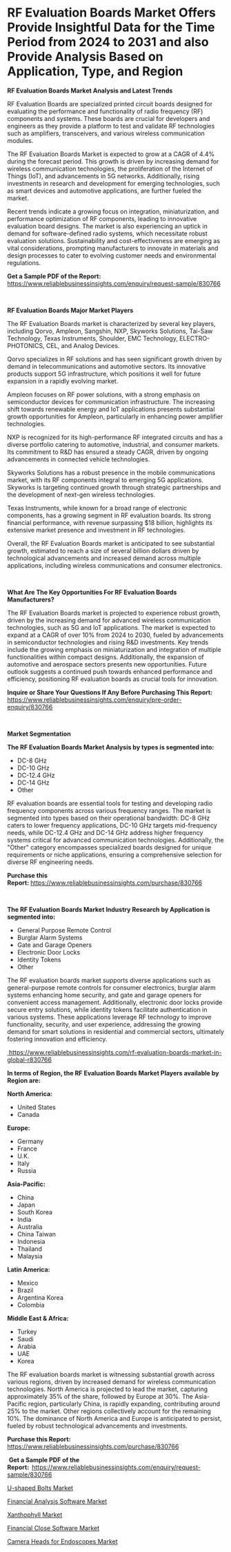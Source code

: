 <p><h1>RF Evaluation Boards Market Offers Provide Insightful Data for the Time Period from 2024 to 2031 and also Provide Analysis Based on Application, Type, and Region</h1></p><p><strong>RF Evaluation Boards Market Analysis and Latest Trends</strong></p>
<p><p>RF Evaluation Boards are specialized printed circuit boards designed for evaluating the performance and functionality of radio frequency (RF) components and systems. These boards are crucial for developers and engineers as they provide a platform to test and validate RF technologies such as amplifiers, transceivers, and various wireless communication modules.</p><p>The RF Evaluation Boards Market is expected to grow at a CAGR of 4.4% during the forecast period. This growth is driven by increasing demand for wireless communication technologies, the proliferation of the Internet of Things (IoT), and advancements in 5G networks. Additionally, rising investments in research and development for emerging technologies, such as smart devices and automotive applications, are further fueled the market.</p><p>Recent trends indicate a growing focus on integration, miniaturization, and performance optimization of RF components, leading to innovative evaluation board designs. The market is also experiencing an uptick in demand for software-defined radio systems, which necessitate robust evaluation solutions. Sustainability and cost-effectiveness are emerging as vital considerations, prompting manufacturers to innovate in materials and design processes to cater to evolving customer needs and environmental regulations.</p></p>
<p><strong>Get a Sample PDF of the Report:&nbsp;</strong> <a href="https://www.reliablebusinessinsights.com/enquiry/request-sample/830766?utm_campaign=63&utm_medium=2&utm_source=Github&utm_content=ia&utm_term=08102024&utm_id=rf-evaluation-boards">https://www.reliablebusinessinsights.com/enquiry/request-sample/830766</a></p>
<p>&nbsp;</p>
<p><strong>RF Evaluation Boards Major Market Players</strong></p>
<p><p>The RF Evaluation Boards market is characterized by several key players, including Qorvo, Ampleon, Sangshin, NXP, Skyworks Solutions, Tai-Saw Technology, Texas Instruments, Shoulder, EMC Technology, ELECTRO-PHOTONICS, CEL, and Analog Devices. </p><p>Qorvo specializes in RF solutions and has seen significant growth driven by demand in telecommunications and automotive sectors. Its innovative products support 5G infrastructure, which positions it well for future expansion in a rapidly evolving market.</p><p>Ampleon focuses on RF power solutions, with a strong emphasis on semiconductor devices for communication infrastructure. The increasing shift towards renewable energy and IoT applications presents substantial growth opportunities for Ampleon, particularly in enhancing power amplifier technologies.</p><p>NXP is recognized for its high-performance RF integrated circuits and has a diverse portfolio catering to automotive, industrial, and consumer markets. Its commitment to R&D has ensured a steady CAGR, driven by ongoing advancements in connected vehicle technologies.</p><p>Skyworks Solutions has a robust presence in the mobile communications market, with its RF components integral to emerging 5G applications. Skyworks is targeting continued growth through strategic partnerships and the development of next-gen wireless technologies.</p><p>Texas Instruments, while known for a broad range of electronic components, has a growing segment in RF evaluation boards. Its strong financial performance, with revenue surpassing $18 billion, highlights its extensive market presence and investment in RF technologies.</p><p>Overall, the RF Evaluation Boards market is anticipated to see substantial growth, estimated to reach a size of several billion dollars driven by technological advancements and increased demand across multiple applications, including wireless communications and consumer electronics.</p></p>
<p>&nbsp;</p>
<p><strong>What Are The Key Opportunities For RF Evaluation Boards Manufacturers?</strong></p>
<p><p>The RF Evaluation Boards market is projected to experience robust growth, driven by the increasing demand for advanced wireless communication technologies, such as 5G and IoT applications. The market is expected to expand at a CAGR of over 10% from 2024 to 2030, fueled by advancements in semiconductor technologies and rising R&D investments. Key trends include the growing emphasis on miniaturization and integration of multiple functionalities within compact designs. Additionally, the expansion of automotive and aerospace sectors presents new opportunities. Future outlook suggests a continued push towards enhanced performance and efficiency, positioning RF evaluation boards as crucial tools for innovation.</p></p>
<p><strong>Inquire or Share Your Questions If Any Before Purchasing This Report:</strong> <a href="https://www.reliablebusinessinsights.com/enquiry/pre-order-enquiry/830766?utm_campaign=63&utm_medium=2&utm_source=Github&utm_content=ia&utm_term=08102024&utm_id=rf-evaluation-boards">https://www.reliablebusinessinsights.com/enquiry/pre-order-enquiry/830766</a></p>
<p>&nbsp;</p>
<p><strong>Market Segmentation</strong></p>
<p><strong>The RF Evaluation Boards Market Analysis by types is segmented into:</strong></p>
<p><ul><li>DC-8 GHz</li><li>DC-10 GHz</li><li>DC-12.4 GHz</li><li>DC-14 GHz</li><li>Other</li></ul></p>
<p><p>RF evaluation boards are essential tools for testing and developing radio frequency components across various frequency ranges. The market is segmented into types based on their operational bandwidth: DC-8 GHz caters to lower frequency applications, DC-10 GHz targets mid-frequency needs, while DC-12.4 GHz and DC-14 GHz address higher frequency systems critical for advanced communication technologies. Additionally, the "Other" category encompasses specialized boards designed for unique requirements or niche applications, ensuring a comprehensive selection for diverse RF engineering needs.</p></p>
<p><strong>Purchase this Report:&nbsp;</strong><a href="https://www.reliablebusinessinsights.com/purchase/830766?utm_campaign=63&utm_medium=2&utm_source=Github&utm_content=ia&utm_term=08102024&utm_id=rf-evaluation-boards">https://www.reliablebusinessinsights.com/purchase/830766</a></p>
<p>&nbsp;</p>
<p><strong>The RF Evaluation Boards Market Industry Research by Application is segmented into:</strong></p>
<p><ul><li>General Purpose Remote Control</li><li>Burglar Alarm Systems</li><li>Gate and Garage Openers</li><li>Electronic Door Locks</li><li>Identity Tokens</li><li>Other</li></ul></p>
<p><p>The RF evaluation boards market supports diverse applications such as general-purpose remote controls for consumer electronics, burglar alarm systems enhancing home security, and gate and garage openers for convenient access management. Additionally, electronic door locks provide secure entry solutions, while identity tokens facilitate authentication in various systems. These applications leverage RF technology to improve functionality, security, and user experience, addressing the growing demand for smart solutions in residential and commercial sectors, ultimately fostering innovation and efficiency.</p></p>
<p><a href="https://www.reliablebusinessinsights.com/rf-evaluation-boards-market-in-global-r830766?utm_campaign=63&utm_medium=2&utm_source=Github&utm_content=ia&utm_term=08102024&utm_id=rf-evaluation-boards">&nbsp;https://www.reliablebusinessinsights.com/rf-evaluation-boards-market-in-global-r830766</a></p>
<p><strong>In terms of Region, the RF Evaluation Boards Market Players available by Region are:</strong></p>
<p>
    <p> <strong> North America: </strong>
        <ul>
            <li>United States</li>
            <li>Canada</li>
        </ul>
        </p> 
    <p> <strong> Europe: </strong>
        <ul>
            <li>Germany</li>
            <li>France</li>
            <li>U.K.</li>
            <li>Italy</li>
            <li>Russia</li>
        </ul>
        </p> 
    <p> <strong> Asia-Pacific: </strong>
        <ul>
            <li>China</li>
            <li>Japan</li>
            <li>South Korea</li>
            <li>India</li>
            <li>Australia</li>
            <li>China Taiwan</li>
            <li>Indonesia</li>
            <li>Thailand</li>
            <li>Malaysia</li>
        </ul>
        </p> 
    <p> <strong> Latin America: </strong>
        <ul>
            <li>Mexico</li>
            <li>Brazil</li>
            <li>Argentina Korea</li>
            <li>Colombia</li>
        </ul>
        </p> 
    <p> <strong> Middle East & Africa: </strong>
        <ul>
            <li>Turkey</li>
            <li>Saudi</li>
            <li>Arabia</li>
            <li>UAE</li>
            <li>Korea</li>
        </ul>
    </p>
    </p>
<p><p>The RF evaluation boards market is witnessing substantial growth across various regions, driven by increased demand for wireless communication technologies. North America is projected to lead the market, capturing approximately 35% of the share, followed by Europe at 30%. The Asia-Pacific region, particularly China, is rapidly expanding, contributing around 25% to the market. Other regions collectively account for the remaining 10%. The dominance of North America and Europe is anticipated to persist, fueled by robust technological advancements and investments.</p></p>
<p><strong>Purchase this Report: </strong><a href="https://www.reliablebusinessinsights.com/purchase/830766?utm_campaign=63&utm_medium=2&utm_source=Github&utm_content=ia&utm_term=08102024&utm_id=rf-evaluation-boards">https://www.reliablebusinessinsights.com/purchase/830766</a></p>
<p>&nbsp;<strong>Get a Sample PDF of the Report:&nbsp;&nbsp;</strong><a href="https://www.reliablebusinessinsights.com/enquiry/request-sample/830766?utm_campaign=63&utm_medium=2&utm_source=Github&utm_content=ia&utm_term=08102024&utm_id=rf-evaluation-boards">https://www.reliablebusinessinsights.com/enquiry/request-sample/830766</a></p>
<p><strong></strong></p>
<p><p><a href="https://github.com/JubayerMia832/Market-Research-Report-List-1/blob/main/u-shaped-bolts-market.md?utm_campaign=63&utm_medium=2&utm_source=Github&utm_content=ia&utm_term=08102024&utm_id=rf-evaluation-boards">U-shaped Bolts Market</a></p><p><a href="https://www.linkedin.com/pulse/financial-analysis-software-market-research-report-exploring-mmbce?utm_campaign=63&utm_medium=2&utm_source=Github&utm_content=ia&utm_term=08102024&utm_id=rf-evaluation-boards">Financial Analysis Software Market</a></p><p><a href="https://issuu.com/reportprime-2/docs/xanthophyll-market-size-2030.pptx_bf8ce2c37e422e?utm_campaign=63&utm_medium=2&utm_source=Github&utm_content=ia&utm_term=08102024&utm_id=rf-evaluation-boards">Xanthophyll Market</a></p><p><a href="https://www.linkedin.com/pulse/financial-close-software-market-size-share-competitive-4b0de?utm_campaign=63&utm_medium=2&utm_source=Github&utm_content=ia&utm_term=08102024&utm_id=rf-evaluation-boards">Financial Close Software Market</a></p><p><a href="https://github.com/NancyAlvarado586/Market-Research-Report-List-1/blob/main/camera-heads-for-endoscopes-market.md?utm_campaign=63&utm_medium=2&utm_source=Github&utm_content=ia&utm_term=08102024&utm_id=rf-evaluation-boards">Camera Heads for Endoscopes Market</a></p></p>